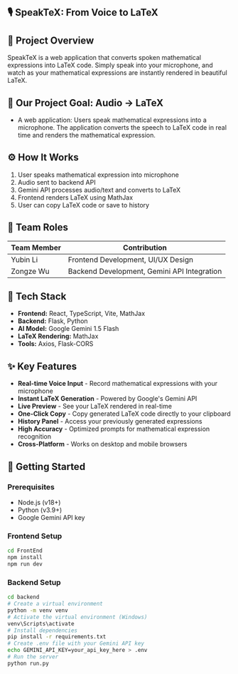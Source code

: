 ## 🎙️ SpeakTeX: From Voice to LaTeX

## 🚀 Project Overview
SpeakTeX is a web application that converts spoken mathematical expressions into LaTeX code. Simply speak into your microphone, and watch as your mathematical expressions are instantly rendered in beautiful LaTeX.

## 🎯 Our Project Goal: Audio → LaTeX
- A web application: Users speak mathematical expressions into a microphone. The application converts the speech to LaTeX code in real time and renders the mathematical expression.

## ⚙️ How It Works
1. User speaks mathematical expression into microphone
2. Audio sent to backend API
3. Gemini API processes audio/text and converts to LaTeX
4. Frontend renders LaTeX using MathJax
5. User can copy LaTeX code or save to history

## 👥 Team Roles
|   Team Member  |   Contribution   | 
|----------------|------------------|
|   Yubin Li     | Frontend Development, UI/UX Design |
|   Zongze Wu    | Backend Development, Gemini API Integration |

## 🧩 Tech Stack
- **Frontend:** React, TypeScript, Vite, MathJax
- **Backend:** Flask, Python
- **AI Model:** Google Gemini 1.5 Flash
- **LaTeX Rendering:** MathJax
- **Tools:** Axios, Flask-CORS

## ✨ Key Features
- **Real-time Voice Input** - Record mathematical expressions with your microphone
- **Instant LaTeX Generation** - Powered by Google's Gemini API
- **Live Preview** - See your LaTeX rendered in real-time
- **One-Click Copy** - Copy generated LaTeX code directly to your clipboard
- **History Panel** - Access your previously generated expressions
- **High Accuracy** - Optimized prompts for mathematical expression recognition
- **Cross-Platform** - Works on desktop and mobile browsers

## 🚀 Getting Started

### Prerequisites
- Node.js (v18+)
- Python (v3.9+)
- Google Gemini API key

### Frontend Setup
```bash
cd FrontEnd
npm install
npm run dev
```

### Backend Setup
```bash
cd backend
# Create a virtual environment
python -m venv venv
# Activate the virtual environment (Windows)
venv\Scripts\activate
# Install dependencies
pip install -r requirements.txt
# Create .env file with your Gemini API key
echo GEMINI_API_KEY=your_api_key_here > .env
# Run the server
python run.py
```